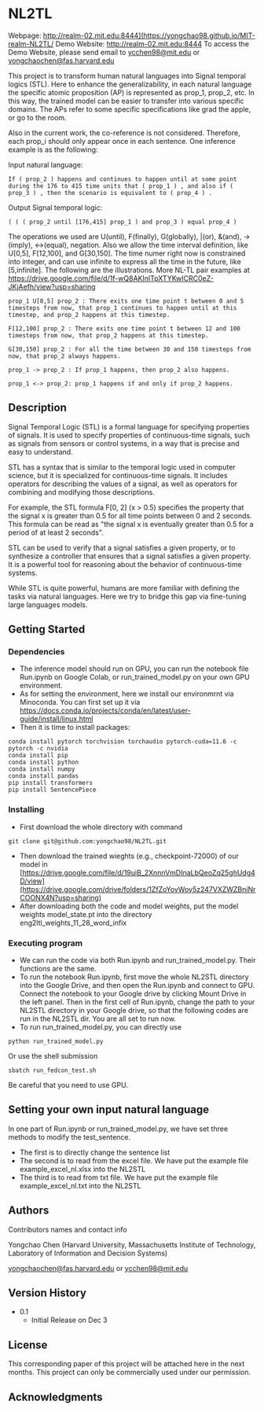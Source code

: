 # NL2TL
Webpage: http://realm-02.mit.edu:8444](https://yongchao98.github.io/MIT-realm-NL2TL/
Demo Website: http://realm-02.mit.edu:8444
To access the Demo Website, please send email to ycchen98@mit.edu or yongchaochen@fas.harvard.edu

This project is to transform human natural languages into Signal temporal logics (STL). Here to enhance the generalizability, in each natural language the specific atomic proposition (AP) is represented as prop_1, prop_2, etc. In this way, the trained model can be easier to transfer into various specific domains. The APs refer to some specific specifications like grad the apple, or go to the room.

Also in the current work, the co-reference is not considered. Therefore, each prop_i should only appear once in each sentence. One inference example is as the following:

Input natural language:

```
If ( prop_2 ) happens and continues to happen until at some point during the 176 to 415 time units that ( prop_1 ) , and also if ( prop_3 ) , then the scenario is equivalent to ( prop_4 ) .
```

Output Signal temporal logic:

```
( ( ( prop_2 until [176,415] prop_1 ) and prop_3 ) equal prop_4 )
```

The operations we used are U(until), F(finally), G(globally), |(or), &(and), ->(imply), <->(equal), negation. Also we allow the time interval definition, like U[0,5], F[12,100], and G[30,150]. The time numer right now is constrained into integer, and can use infinite to express all the time in the future, like [5,infinite]. The following are the illustrations. More NL-TL pair examples at https://drive.google.com/file/d/1f-wQ8AKInlTpXTYKwICRC0eZ-JKjAefh/view?usp=sharing
```
prop_1 U[0,5] prop_2 : There exits one time point t between 0 and 5 timesteps from now, that prop_1 continues to happen until at this timestep, and prop_2 happens at this timestep.
```
```
F[12,100] prop_2 : There exits one time point t between 12 and 100 timesteps from now, that prop_2 happens at this timestep.
```
```
G[30,150] prop_2 : For all the time between 30 and 150 timesteps from now, that prop_2 always happens.
```
```
prop_1 -> prop_2 : If prop_1 happens, then prop_2 also happens.
```
```
prop_1 <-> prop_2: prop_1 happens if and only if prop_2 happens.
```

## Description

Signal Temporal Logic (STL) is a formal language for specifying properties of signals. It is used to specify properties of continuous-time signals, such as signals from sensors or control systems, in a way that is precise and easy to understand.

STL has a syntax that is similar to the temporal logic used in computer science, but it is specialized for continuous-time signals. It includes operators for describing the values of a signal, as well as operators for combining and modifying those descriptions.

For example, the STL formula F[0, 2] (x > 0.5) specifies the property that the signal x is greater than 0.5 for all time points between 0 and 2 seconds. This formula can be read as "the signal x is eventually greater than 0.5 for a period of at least 2 seconds".

STL can be used to verify that a signal satisfies a given property, or to synthesize a controller that ensures that a signal satisfies a given property. It is a powerful tool for reasoning about the behavior of continuous-time systems.

While STL is quite powerful, humans are more familiar with defining the tasks via natural languages. Here we try to bridge this gap via fine-tuning large languages models.

## Getting Started

### Dependencies

* The inference model should run on GPU, you can run the notebook file Run.ipynb on Google Colab, or run_trained_model.py on your own GPU environment.
* As for setting the environment, here we install our environmrnt via Minoconda. You can first set up it via https://docs.conda.io/projects/conda/en/latest/user-guide/install/linux.html
* Then it is time to install packages:
```
conda install pytorch torchvision torchaudio pytorch-cuda=11.6 -c pytorch -c nvidia
conda install pip
conda install python
conda install numpy
conda install pandas
pip install transformers
pip install SentencePiece
```

### Installing

* First download the whole directory with command
```
git clone git@github.com:yongchao98/NL2TL.git
```
* Then download the trained wieghts (e.g., checkpoint-72000) of our model in [https://drive.google.com/file/d/19uiB_2XnnnVmDInaLbQeoZq25ghUdg4D/view](https://drive.google.com/drive/folders/1ZfZoYovWoy5z247VXZWZBniNrCOONX4N?usp=sharing)
* After downloading both the code and model weights, put the model weights model_state.pt into the directory eng2ltl_weights_11_28_word_infix

### Executing program

* We can run the code via both Run.ipynb and run_trained_model.py. Their functions are the same.
* To run the notebook Run.ipynb, first move the whole NL2STL directory into the Google Drive, and then open the Run.ipynb and connect to GPU. Connect the notebook to your Google drive by clicking Mount Drive in the left panel. Then in the first cell of Run.ipynb, change the path to your NL2STL directory in your Google drive, so that the following codes are run in the NL2STL dir. You are all set to run now.
* To run run_trained_model.py, you can directly use 
```
python run_trained_model.py
```
Or use the shell submission
```
sbatch run_fedcon_test.sh
```
Be careful that you need to use GPU.

## Setting your own input natural language

In one part of Run.ipynb or run_trained_model.py, we have set three methods to modify the test_sentence.
* The first is to directly change the sentence list
* The second is to read from the excel file. We have put the example file example_excel_nl.xlsx into the NL2STL
* The third is to read from txt file. We have put the example file example_excel_nl.txt into the NL2STL

## Authors

Contributors names and contact info

Yongchao Chen (Harvard University, Massachusetts Institute of Technology, Laboratory of Information and Decision Systems)

yongchaochen@fas.harvard.edu or ycchen98@mit.edu

## Version History

* 0.1
    * Initial Release on Dec 3

## License

This corresponding paper of this project will be attached here in the next months. This project can only be commercially used under our permission.

## Acknowledgments

